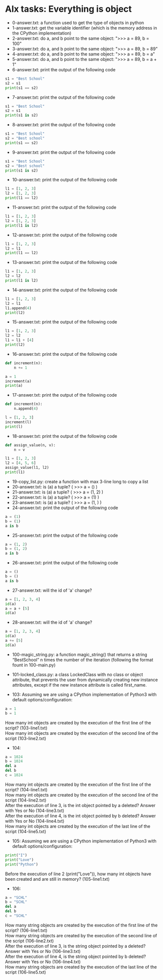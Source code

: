 # Alx tasks: Everything is object

* 0-answer.txt: a function used to get the type of objects in python
* 1-answer.txt: get the variable identifier (which is the memory address in the CPython implementation)
* 2-answer.txt: do a, and b point to the same object: ">>> a = 89, b = 100"
* 3-answer.txt: do a, and b point to the same object: ">>> a = 89, b = 89"
* 4-answer.txt: do a, and b point to the same object: ">>> a = 89, b = a"
* 5-answer.txt: do a, and b point to the same object: ">>> a = 89, b = a + 1"
* 6-answer.txt: print the output of the following code  
```python
s1 = "Best School"
s2 = s1
print(s1 == s2)
```
* 7-answer.txt: print the output of the following code   
```python
s1 = "Best School"
s2 = s1
print(s1 is s2)
```
* 8-answer.txt: print the output of the following code  
```python
s1 = "Best School"
s2 = "Best school"
print(s1 == s2)
```
* 9-answer.txt: print the output of the following code  
```python
s1 = "Best School"
s2 = "Best school"
print(s1 is s2)
```
* 10-answer.txt: print the output of the following code  
```python
l1 = [1, 2, 3]
l2 = [1, 2, 3] 
print(l1 == l2)
```
* 11-answer.txt: print the output of the following code  
```python
l1 = [1, 2, 3]
l2 = [1, 2, 3] 
print(l1 is l2)
```
* 12-answer.txt: print the output of the following code  
```python
l1 = [1, 2, 3]
l2 = l1
print(l1 == l2)
```
* 13-answer.txt: print the output of the following code  
```python
l1 = [1, 2, 3]
l2 = l2
print(l1 is l2)
```
* 14-answer.txt: print the output of the following code  
```python
l1 = [1, 2, 3]
l2 = l1
l1.append(4)
print(l2)
```
* 15-answer.txt: print the output of the following code  
```python
l1 = [1, 2, 3]
l2 = l2
l1 = l1 + [4]
print(l2)
```
* 16-answer.txt: print the output of the following code  
```python
def increment(n):
    n += 1

a = 1
increment(a)
print(a)
```
* 17-answer.txt: print the output of the following code  
```python
def increment(n):
    n.append(4)

l = [1, 2, 3]
increment(l)
print(l)
```
* 18-answer.txt: print the output of the following code  
```python
def assign_value(n, v):
    n = v

l1 = [1, 2, 3]
l2 = [4, 5, 6]
assign_value(l1, l2)
print(l1)
```
* 19-copy_list.py: create a function with max 3-line long to copy a list
* 20-answer.txt: is (a) a tuple?  ( >>> a = () )
* 21-answer.txt: is (a) a tuple? ( >>> a = (1, 2) )
* 22-answer.txt: is (a) a tuple? ( >>> a = (1) )
* 23-answer.txt: is (a) a tuple? ( >>> a = (1, ) )
* 24-answer.txt: print the output of the following code  
```python
a = (1)
b = (1)
a is b
```
* 25-answer.txt: print the output of the following code  
```python
a = (1, 2)
b = (1, 2)
a is b
```
* 26-answer.txt: print the output of the following code  
```python
a = ()
b = ()
a is b
```
* 27-answer.txt: will the id of 'a' change?  
```python
a = [1, 2, 3, 4]
id(a)
a = a + [5]
id(a)
```
* 28-answer.txt: will the id of 'a' change?  
```python
a = [1, 2, 3, 4]
id(a)
a += [5]
id(a)
```
* 100-magic_string.py: a function magic_string() that returns a string “BestSchool” n times the number of the iteration (following the format fount in 100-main.py)  

* 101-locked_class.py: a class LockedClass with no class or object attribute, that prevents the user from dynamically creating new instance attributes, except if the new instance attribute is called first_name.

* 103: Assuming we are using a CPython implementation of Python3 with default options/configuration:
```python
a = 1
b = 1
```  
How many int objects are created by the execution of the first line of the script? (103-line1.txt)  
How many int objects are created by the execution of the second line of the script (103-line2.txt)

* 104:  
```python
a = 1024
b = 1024
del a
del b
c = 1024
```
How many int objects are created by the execution of the first line of the script? (104-line1.txt)  
How many int objects are created by the execution of the second line of the script (104-line2.txt)  
After the execution of line 3, is the int object pointed by a deleted? Answer with Yes or No (104-line3.txt)  
After the execution of line 4, is the int object pointed by b deleted? Answer with Yes or No (104-line4.txt)  
How many int objects are created by the execution of the last line of the script (104-line5.txt)  

* 105: Assuming we are using a CPython implementation of Python3 with default options/configuration:  
```python
print("I")
print("Love")
print("Python")
```
Before the execution of line 2 (print("Love")), how many int objects have been created and are still in memory? (105-line1.txt)

* 106:  
```python
a = "SCHL"
b = "SCHL"
del a
del b
c = "SCHL"
```

How many string objects are created by the execution of the first line of the script? (106-line1.txt)  
How many string objects are created by the execution of the second line of the script (106-line2.txt)  
After the execution of line 3, is the string object pointed by a deleted? Answer with Yes or No (106-line3.txt)  
After the execution of line 4, is the string object pointed by b deleted? Answer with Yes or No (106-line4.txt)  
How many string objects are created by the execution of the last line of the script (106-line5.txt)  
